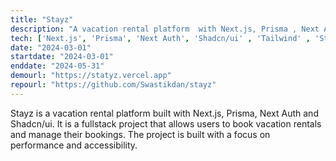 ```yaml
---
title: "Stayz"
description: "A vacation rental platform  with Next.js, Prisma , Next Auth and Shadcn/ui"
tech: ['Next.js', 'Prisma', 'Next Auth', 'Shadcn/ui' , 'Tailwind' , 'Stripe' , 'Vercel']
date: "2024-03-01"
startdate: "2024-03-01"
enddate: "2024-05-31"
demourl: "https://statyz.vercel.app"
repourl: "https://github.com/Swastikdan/stayz"
---
```


Stayz is a vacation rental platform built with Next.js, Prisma, Next Auth and Shadcn/ui. It is a fullstack project that allows users to book vacation rentals and manage their bookings. The project is built with a focus on performance and accessibility.